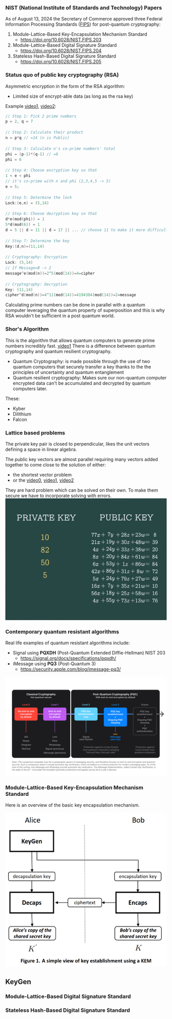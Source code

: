### NIST (National Institute of Standards and Technology) Papers
As of August 13, 2024 the Secretary of Commerce approved three Federal Information Processing Standards ([FIPS](https://csrc.nist.gov/projects/post-quantum-cryptography)) for post-quantum cryptography:
1. Module-Lattice-Based Key-Encapsulation Mechanism Standard
    - https://doi.org/10.6028/NIST.FIPS.203 
2. Module-Lattice-Based Digital Signature Standard
    - https://doi.org/10.6028/NIST.FIPS.204
3. Stateless Hash-Based Digital Signature Standard
    - https://doi.org/10.6028/NIST.FIPS.205

### Status quo of public key cryptography (RSA)
Asymmetric encryption in the form of the RSA algorithm:
- Limited size of encrypt-able data (as long as the rsa key) 

Example [video1](https://www.youtube.com/watch?v=4zahvcJ9glg), [video2](https://www.youtube.com/watch?v=oOcTVTpUsPQ):
```c
// Step 1: Pick 2 prime numbers
p = 2, q = 7

// Step 2: Calculate their product
n = p*q // =14 (n is Public)

// Step 3: Calculate n's co-prime numbers' total
phi = (p-1)*(q-1) // =6
phi = 6

// Step 4: Choose encryption key so that
1 < e < phi
// it's co-prime with n and phi (2,3,4,5 -> 5)
e = 5;

// Step 5: Determine the lock
Lock:(e,n) = (5,14)

// Step 6: Choose decryption key so that
d*e(mod(phi)) = 1
5*d(mod(6)) = 1
d = 5 || d = 11 || d = 17 || ... // choose 11 to make it more difficult

// Step 7: Determine the key
Key:(d,n)=(11,14)

// Cryptography: Encryption
Lock: (5,14)
// If Message=B -> 2
message^e(mod(n))=2^5(mod(14))=4=cipher

// Cryptography: Decryption
Key: (11,14)
cipher^d(mod(n))=4^11(mod(14))=4194304(mod(14))=2=message
```
Calculating prime numbers can be done in parallel with a quantum computer leveraging the quantum property of superposition and this is why RSA wouldn't be sufficient in a post quantum world.

### Shor's Algorithm
This is the algorithm that allows quantum computers to generate prime numbers incredibly fast. 
[video1](https://www.youtube.com/watch?v=lvTqbM5Dq4Q)
There is a difference between quantum cryptography and quantum resilient cryptography.
- Quantum Cryptography: is made possible through the use of two quantum computers that securely transfer a key thanks to the the principles of uncertainty and quantum entanglement
- Quantum resilient cryptography: Makes sure our non-quantum computer encrypted data can't be accumulated and decrypted by quantum computers later.

These:
- Kyber 
- Dilithium 
- Falcon

### Lattice based problems
The private key pair is closed to perpendicular, likes the unit vectors defining a space in linear algebra. 

The public key vectors are almost parallel requiring many vectors added together to come close to the solution of either:
- the shortest vector problem
- or the 
[video0](https://www.youtube.com/watch?v=_C5dkUiiQnw), [video1](https://www.youtube.com/watch?v=QDdOoYdb748), [video2](https://www.youtube.com/watch?v=K026C5YaB3A)

They are hard problem which can be solved on their own. To make them secure we have to incorporate solving with errors.
![errors](media/errors1.png)


### Contemporary quantum resistant algorithms
Real life examples of quantum resistant algorithms include:
- Signal using **PQXDH** (Post-Quantum Extended Diffie-Hellman) NIST 203
    - https://signal.org/docs/specifications/pqxdh/
- iMessage using **PQ3** (Post-Quantum 3)
    - https://security.apple.com/blog/imessage-pq3/

![PQstatusquo](media/pq3.png)

### Module-Lattice-Based Key-Encapsulation Mechanism Standard
Here is an overview of the basic key encapsulation mechanism.

![kem](media/kem.png)

KeyGen
- 

### Module-Lattice-Based Digital Signature Standard

### Stateless Hash-Based Digital Signature Standard 

